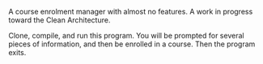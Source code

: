 A course enrolment manager with almost no features. A work in progress toward the Clean Architecture.

Clone, compile, and run this program. You will be prompted for several pieces of information, and then be enrolled in a course. Then the program exits.
